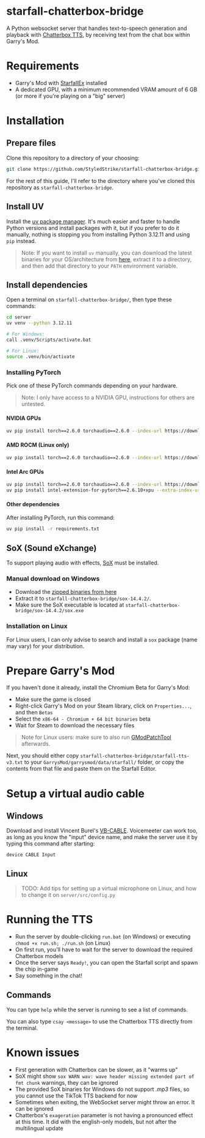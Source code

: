 # starfall-chatterbox-bridge

A Python websocket server that handles text-to-speech generation and playback with [Chatterbox TTS](https://github.com/resemble-ai/chatterbox), by receiving text from the chat box within Garry's Mod.

# Requirements

- Garry's Mod with [StarfallEx](https://github.com/thegrb93/StarfallEx) installed
- A dedicated GPU, with a minimum recommended VRAM amount of 6 GB (or more if you're playing on a "big" server)

# Installation

## Prepare files

Clone this repository to a directory of your choosing:

```sh
git clone https://github.com/StyledStrike/starfall-chatterbox-bridge.git
```

For the rest of this guide, I'll refer to the directory where you've cloned this repository as `starfall-chatterbox-bridge`.

## Install UV

Install the [uv package manager](https://docs.astral.sh/uv/#installation). It's much easier and faster to handle Python versions and install packages with it, but if you prefer to do it manually, nothing is stopping you from installing Python 3.12.11 and using `pip` instead.

> Note: If you want to install `uv` manually, you can download the latest binaries for your OS/architecture from [here](https://github.com/astral-sh/uv/releases), extract it to a directory, and then add that directory to your `PATH` environment variable.

## Install dependencies

Open a terminal on `starfall-chatterbox-bridge/`, then type these commands:

```sh
cd server
uv venv --python 3.12.11

# For Windows:
call .venv/Scripts/activate.bat

# For Linux:
source .venv/bin/activate
```

### Installing PyTorch

Pick one of these PyTorch commands depending on your hardware.

> Note: I only have access to a NVIDIA GPU, instructions for others are untested.

#### NVIDIA GPUs

```sh
uv pip install torch==2.6.0 torchaudio==2.6.0 --index-url https://download.pytorch.org/whl/cu126
```

#### AMD ROCM (Linux only)

```sh
uv pip install torch==2.6.0 torchaudio==2.6.0 --index-url https://download.pytorch.org/whl/rocm6.2.4
```

#### Intel Arc GPUs

```sh
uv pip install torch==2.6.0 torchaudio==2.6.0 --index-url https://download.pytorch.org/whl/xpu
uv pip install intel-extension-for-pytorch==2.6.10+xpu --extra-index-url https://pytorch-extension.intel.com/release-whl/stable/xpu/us/
```

#### Other dependencies

After installing PyTorch, run this command:

```sh
uv pip install -r requirements.txt
```

## SoX (Sound eXchange)

To support playing audio with effects, [SoX](https://sourceforge.net/projects/sox/) must be installed.

### Manual download on Windows

- Download the [zipped binaries from here](https://sourceforge.net/projects/sox/files/sox/14.4.2/sox-14.4.2-win32.zip/download)
- Extract it to `starfall-chatterbox-bridge/sox-14.4.2/`.
- Make sure the SoX executable is located at `starfall-chatterbox-bridge/sox-14.4.2/sox.exe`

### Installation on Linux

For Linux users, I can only advise to search and install a `sox` package (name may vary) for your distribution.

# Prepare Garry's Mod

If you haven't done it already, install the Chromium Beta for Garry's Mod:

- Make sure the game is closed
- Right-click Garry's Mod on your Steam library, click on `Properties...`, and then `Betas`
- Select the `x86-64 - Chromium + 64 bit binaries` beta
- Wait for Steam to download the necessary files

> Note for Linux users: make sure to also run [GModPatchTool](https://github.com/solsticegamestudios/GModPatchTool) afterwards.

Next, you should either copy `starfall-chatterbox-bridge/starfall-tts-v3.txt` to your `GarrysMod/garrysmod/data/starfall/` folder, or copy the contents from that file and paste them on the Starfall Editor.

# Setup a virtual audio cable

## Windows

Download and install Vincent Burel's [VB-CABLE](https://vb-audio.com/Cable/). Voicemeeter can work too, as long as you know the "input" device name, and make the server use it by typing this command after starting:

```
device CABLE Input
```

## Linux

> TODO: Add tips for setting up a virtual microphone on Linux, and how to change it on `server/src/config.py`

# Running the TTS

- Run the server by double-clicking `run.bat` (on Windows) or executing `chmod +x run.sh; ./run.sh` (on Linux)
- On first run, you'll have to wait for the server to download the required Chatterbox models
- Once the server says `Ready!`, you can open the Starfall script and spawn the chip in-game
- Say something in the chat!

## Commands

You can type `help` while the server is running to see a list of commands.

You can also type `csay <message>` to use the Chatterbox TTS directly from the terminal.

# Known issues

- First generation with Chatterbox can be slower, as it "warms up"
- SoX might show `sox WARN wav: wave header missing extended part of fmt chunk` warnings, they can be ignored
- The provided SoX binaries for Windows do not support *.mp3* files, so you cannot use the TikTok TTS backend for now
- Sometimes when exiting, the WebSocket server might throw an error. It can be ignored
- Chatterbox's `exageration` parameter is not having a pronounced effect at this time. It did with the english-only models, but not after the multilingual update
